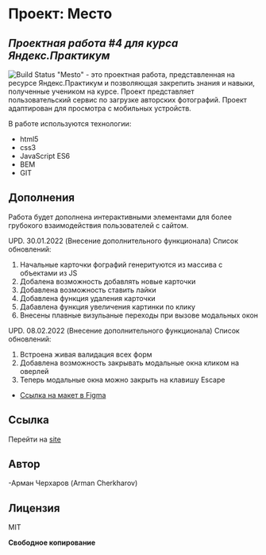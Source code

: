 # Проект: Место
## _Проектная работа #4 для курса Яндекс.Практикум_

![Build Status](https://travis-ci.org/joemccann/dillinger.svg?branch=master)
"Mesto" - это проектная работа, представленная на ресурсе Яндекс.Практикум и позволяющая закрепить знания и навыки, полученные учеником на курсе.
Проект представляет пользовательский сервис по загрузке авторских фотографий.
Проект адаптирован для просмотра с мобильных устройств.

В работе используются технологии:
- html5
- css3
- JavaScript ES6
- BEM
- GIT

## Дополнения

Работа будет дополнена интерактивными элементами для более грубокого взаимодействия пользователей с сайтом.

UPD. 30.01.2022 (Внесение дополнительного функционала)
Список обновлений:
  1) Начальные карточки фографий генеритуются из массива с объектами из JS
  2) Добалена возможность добавлять новые карточки
  3) Добавлена возможность ставить лайки
  4) Добавлена функция удаления карточки
  5) Дабавлена функция увеличения картинки по клику
  6) Внесены плавные визульаные переходы при вызове модальных окон

UPD. 08.02.2022 (Внесение дополнительного функционала)
Список обновлений:
  1) Встроена живая валидация всех форм
  2) Добавлена возможность закрывать модальные окна кликом на оверлей
  3) Теперь модальные окна можно закрыть на клавишу Escape

* [Ссылка на макет в Figma](https://www.figma.com/file/2cn9N9jSkmxD84oJik7xL7/JavaScript.-Sprint-4?node-id=0%3A1)
## Ссылка
Перейти на [site]

## Автор
-Арман Черхаров (Arman Cherkharov)

## Лицензия

MIT

**Свободное копирование**

[site]: <https://arman1231.github.io/mesto/index.html>
